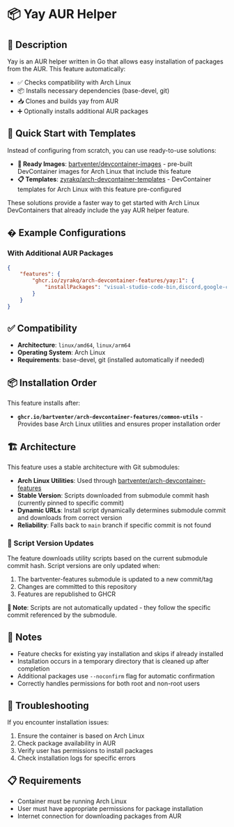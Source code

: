 # 📦 Yay AUR Helper

## 📝 Description

Yay is an AUR helper written in Go that allows easy installation of packages from the AUR. This feature automatically:

- ✅ Checks compatibility with Arch Linux
- 📦 Installs necessary dependencies (base-devel, git)
- 📥 Clones and builds yay from AUR
- ➕ Optionally installs additional AUR packages

## 🚀 Quick Start with Templates

Instead of configuring from scratch, you can use ready-to-use solutions:

- **🐳 Ready Images**: [bartventer/devcontainer-images](https://github.com/bartventer/devcontainer-images) - pre-built DevContainer images for Arch Linux that include this feature
- **📋 Templates**: [zyrakq/arch-devcontainer-templates](https://github.com/zyrakq/arch-devcontainer-templates) - DevContainer templates for Arch Linux with this feature pre-configured

These solutions provide a faster way to get started with Arch Linux DevContainers that already include the yay AUR helper feature.

## � Example Configurations

### With Additional AUR Packages

```json
{
    "features": {
        "ghcr.io/zyrakq/arch-devcontainer-features/yay:1": {
            "installPackages": "visual-studio-code-bin,discord,google-chrome"
        }
    }
}
```

## ✅ Compatibility

- **Architecture**: `linux/amd64`, `linux/arm64`
- **Operating System**: Arch Linux
- **Requirements**: base-devel, git (installed automatically if needed)

## 📦 Installation Order

This feature installs after:

- **`ghcr.io/bartventer/arch-devcontainer-features/common-utils`** - Provides base Arch Linux utilities and ensures proper installation order

## 🏗️ Architecture

This feature uses a stable architecture with Git submodules:

- **Arch Linux Utilities**: Used through [bartventer/arch-devcontainer-features](https://github.com/bartventer/arch-devcontainer-features)
- **Stable Version**: Scripts downloaded from submodule commit hash (currently pinned to specific commit)
- **Dynamic URLs**: Install script dynamically determines submodule commit and downloads from correct version
- **Reliability**: Falls back to `main` branch if specific commit is not found

### 🔄 Script Version Updates

The feature downloads utility scripts based on the current submodule commit hash. Script versions are only updated when:

1. The bartventer-features submodule is updated to a new commit/tag
2. Changes are committed to this repository
3. Features are republished to GHCR

**📝 Note**: Scripts are not automatically updated - they follow the specific commit referenced by the submodule.

## 📝 Notes

- Feature checks for existing yay installation and skips if already installed
- Installation occurs in a temporary directory that is cleaned up after completion
- Additional packages use `--noconfirm` flag for automatic confirmation
- Correctly handles permissions for both root and non-root users

## 🔧 Troubleshooting

If you encounter installation issues:

1. Ensure the container is based on Arch Linux
2. Check package availability in AUR
3. Verify user has permissions to install packages
4. Check installation logs for specific errors

## 📋 Requirements

- Container must be running Arch Linux
- User must have appropriate permissions for package installation
- Internet connection for downloading packages from AUR
